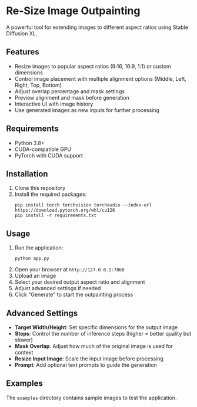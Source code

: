 # Re-Size Image Outpainting

A powerful tool for extending images to different aspect ratios using Stable Diffusion XL.

## Features

- Resize images to popular aspect ratios (9:16, 16:9, 1:1) or custom dimensions
- Control image placement with multiple alignment options (Middle, Left, Right, Top, Bottom)
- Adjust overlap percentage and mask settings
- Preview alignment and mask before generation
- Interactive UI with image history
- Use generated images as new inputs for further processing

## Requirements

- Python 3.8+
- CUDA-compatible GPU
- PyTorch with CUDA support

## Installation

1. Clone this repository
2. Install the required packages:
   ```
   pip install torch torchvision torchaudio --index-url https://download.pytorch.org/whl/cu126
   pip install -r requirements.txt
   ```

## Usage

1. Run the application:
   ```
   python app.py
   ```
2. Open your browser at `http://127.0.0.1:7860`
3. Upload an image
4. Select your desired output aspect ratio and alignment
5. Adjust advanced settings if needed
6. Click "Generate" to start the outpainting process

## Advanced Settings

- **Target Width/Height**: Set specific dimensions for the output image
- **Steps**: Control the number of inference steps (higher = better quality but slower)
- **Mask Overlap**: Adjust how much of the original image is used for context
- **Resize Input Image**: Scale the input image before processing
- **Prompt**: Add optional text prompts to guide the generation

## Examples

The `examples` directory contains sample images to test the application.
